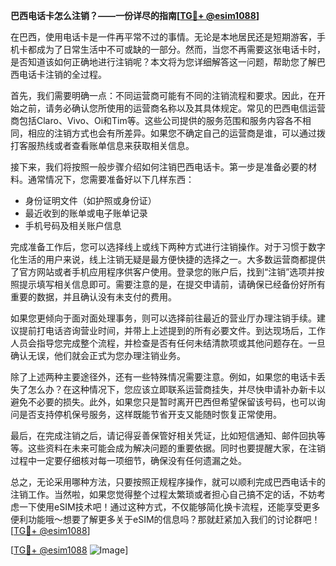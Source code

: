 **巴西电话卡怎么注销？——一份详尽的指南[[TG💪+ @esim1088](https://t.me/s/esim1088)]**

在巴西，使用电话卡是一件再平常不过的事情。无论是本地居民还是短期游客，手机卡都成为了日常生活中不可或缺的一部分。然而，当您不再需要这张电话卡时，是否知道该如何正确地进行注销呢？本文将为您详细解答这一问题，帮助您了解巴西电话卡注销的全过程。

首先，我们需要明确一点：不同运营商可能有不同的注销流程和要求。因此，在开始之前，请务必确认您所使用的运营商名称以及其具体规定。常见的巴西电信运营商包括Claro、Vivo、Oi和Tim等。这些公司提供的服务范围和服务内容各不相同，相应的注销方式也会有所差异。如果您不确定自己的运营商是谁，可以通过拨打客服热线或者查看账单信息来获取相关信息。

接下来，我们将按照一般步骤介绍如何注销巴西电话卡。第一步是准备必要的材料。通常情况下，您需要准备好以下几样东西：
- 身份证明文件（如护照或身份证）
- 最近收到的账单或电子账单记录
- 手机号码及相关账户信息

完成准备工作后，您可以选择线上或线下两种方式进行注销操作。对于习惯于数字化生活的用户来说，线上注销无疑是最方便快捷的选择之一。大多数运营商都提供了官方网站或者手机应用程序供客户使用。登录您的账户后，找到“注销”选项并按照提示填写相关信息即可。需要注意的是，在提交申请前，请确保已经备份好所有重要的数据，并且确认没有未支付的费用。

如果您更倾向于面对面处理事务，则可以选择前往最近的营业厅办理注销手续。建议提前打电话咨询营业时间，并带上上述提到的所有必要文件。到达现场后，工作人员会指导您完成整个流程，并检查是否有任何未结清款项或其他问题存在。一旦确认无误，他们就会正式为您办理注销业务。

除了上述两种主要途径外，还有一些特殊情况需要注意。例如，如果您的电话卡丢失了怎么办？在这种情况下，您应该立即联系运营商挂失，并尽快申请补办新卡以避免不必要的损失。此外，如果您只是暂时离开巴西但希望保留该号码，也可以询问是否支持停机保号服务，这样既能节省开支又能随时恢复正常使用。

最后，在完成注销之后，请记得妥善保管好相关凭证，比如短信通知、邮件回执等等。这些资料在未来可能会成为解决问题的重要依据。同时也要提醒大家，在注销过程中一定要仔细核对每一项细节，确保没有任何遗漏之处。

总之，无论采用哪种方法，只要按照正规程序操作，就可以顺利完成巴西电话卡的注销工作。当然啦，如果您觉得整个过程太繁琐或者担心自己搞不定的话，不妨考虑一下使用eSIM技术吧！通过这种方式，不仅能够简化换卡流程，还能享受更多便利功能哦～想要了解更多关于eSIM的信息吗？那就赶紧加入我们的讨论群吧！[[TG💪+ @esim1088](https://t.me/s/esim1088)]

[[TG💪+ @esim1088](https://t.me/s/esim1088) ![Image](https://i.postimg.cc/4NQfJmqS/Snipaste-2025-05-13-00-14-12.png)]